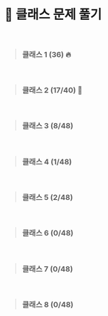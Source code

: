 
# 🌌 클래스 문제 풀기
<br>

> ### 클래스 1 (36) 🔥
<br>

> ### 클래스 2 (17/40) 🚀
<br>

> ### 클래스 3 (8/48)
<br>

> ### 클래스 4 (1/48)
<br>

> ### 클래스 5 (2/48)
<br>

> ### 클래스 6 (0/48)
<br>

> ### 클래스 7 (0/48)
<br>

> ### 클래스 8 (0/48)
<br>
